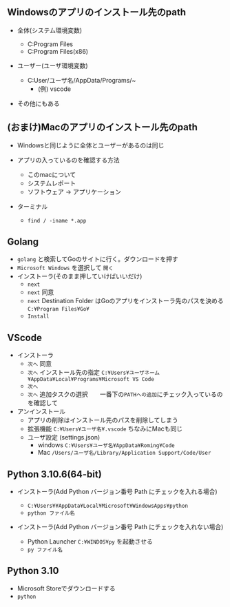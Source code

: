## Windowsのアプリのインストール先のpath
- 全体(システム環境変数)
  - C:Program Files
  - C:Program Files(x86)

- ユーザー(ユーザ環境変数)
  - C:User/ユーザ名/AppData/Programs/~ 
    - (例) vscode 
- その他にもある

## (おまけ)Macのアプリのインストール先のpath
- Windowsと同じように全体とユーザーがあるのは同じ
- アプリの入っているのを確認する方法
  - このmacについて
  - システムレポート
  - ソフトウェア -> アプリケーション

- ターミナル
  - `find / -iname *.app` 

## Golang
- `golang` と検索してGoのサイトに行く。ダウンロードを押す
- `Microsoft Windows` を選択して `開く`
- インストーラ(そのまま押していけばいいだけ)
  - `next`
  - `next` 同意
  - `next` Destination Folder はGoのアプリをインストーラ先のパスを決める `C:¥Program Files¥Go¥`
  - `Install`

## VScode
- インストーラ
  - `次へ` 同意
  - `次へ` インストール先の指定 `C:¥Users¥ユーザネーム¥AppData¥Local¥Programs¥Microsoft VS Code`
  - `次へ` 
  - `次へ` 追加タスクの選択　　一番下の`PATHへの追加`にチェック入っているのを確認して
- アンインストール
  - アプリの削除はインストール先のパスを削除してしまう
  - 拡張機能 `C:¥Users¥ユーザ名¥.vscode` ちなみにMacも同じ
  - ユーザ設定 (settings.json)
    - windows `C:¥Users¥ユーザ名¥AppData¥Roming¥Code`
    - Mac `/Users/ユーザ名/Library/Application Support/Code/User`
## Python 3.10.6(64-bit)
- インストーラ(Add Python バージョン番号 Path にチェックを入れる場合)
  - `C:¥Users¥¥AppData¥Local¥Microsoft¥WindowsApps¥python` 
  - `python ファイル名`

- インストーラ(Add Python バージョン番号 Path にチェックを入れない場合)
  -  Python Launcher `C:¥WINDOS¥py` を起動させる
  -  `py ファイル名`

## Python 3.10
- Microsoft Storeでダウンロードする
- `python `
